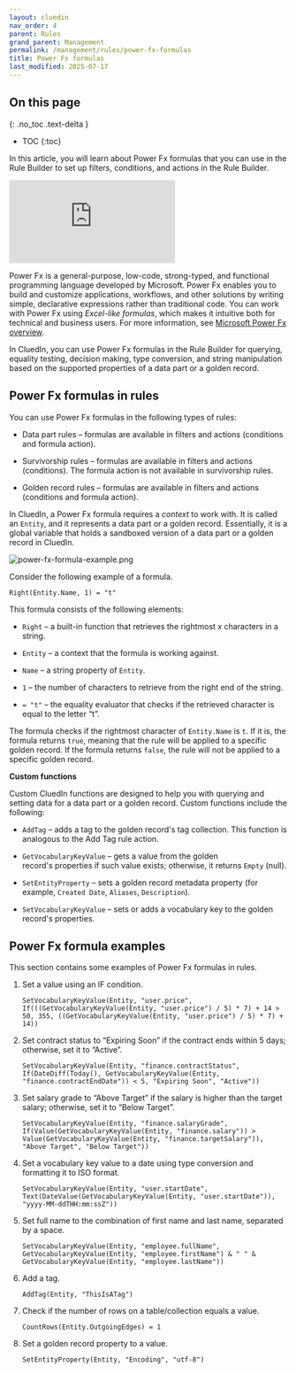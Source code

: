 ```yaml
---
layout: cluedin
nav_order: 4
parent: Rules
grand_parent: Management
permalink: /management/rules/power-fx-formulas
title: Power Fx formulas
last_modified: 2025-07-17
---
```

## On this page
{: .no_toc .text-delta }
- TOC
{:toc}

In this article, you will learn about Power Fx formulas that you can use in the Rule Builder to set up filters, conditions, and actions in the Rule Builder.

<div class="videoFrame">
<iframe src="https://player.vimeo.com/video/1061960696?h=3ba16f6d8a&amp;badge=0&amp;autopause=0&amp;player_id=0&amp;app_id=58479" frameborder="0" allow="autoplay; fullscreen; picture-in-picture; clipboard-write" title="Power FX formulas in CluedIn"></iframe>
</div>

Power Fx is a general-purpose, low-code, strong-typed, and functional programming language developed by Microsoft. Power Fx enables you to build and customize applications, workflows, and other solutions by writing simple, declarative expressions rather than traditional code. You can work with Power Fx using _Excel-like formulas_, which makes it intuitive both for technical and business users. For more information, see [Microsoft Power Fx overview](https://learn.microsoft.com/en-us/power-platform/power-fx/overview).

In CluedIn, you can use Power Fx formulas in the Rule Builder for querying, equality testing, decision making, type conversion, and string manipulation based on the supported properties of a data part or a golden record.

## Power Fx formulas in rules

You can use Power Fx formulas in the following types of rules:

- Data part rules – formulas are available in filters and actions (conditions and formula action).

- Survivorship rules – formulas are available in filters and actions (conditions). The formula action is not available in survivorship rules.

- Golden record rules – formulas are available in filters and actions (conditions and formula action).

In CluedIn, a Power Fx formula requires a _context_ to work with. It is called an `Entity`, and it represents a data part or a golden record. Essentially, it is a global variable that holds a sandboxed version of a data part or a golden record in CluedIn.

![power-fx-formula-example.png](../../assets/images/management/rules/power-fx-formula-example.png)

Consider the following example of a formula.

```
Right(Entity.Name, 1) = "t"
```

This formula consists of the following elements:

- `Right` – a built-in function that retrieves the rightmost _x_ characters in a string.

- `Entity` – a context that the formula is working against.

- `Name` – a string property of `Entity`.

- `1` – the number of characters to retrieve from the right end of the string.

- `= "t"` – the equality evaluator that checks if the retrieved character is equal to the letter “t”.

The formula checks if the rightmost character of `Entity.Name` is `t`. If it is, the formula returns `true`, meaning that the rule will be applied to a specific golden record. If the formula returns `false`, the rule will not be applied to a specific golden record.

**Custom functions**

Custom CluedIn functions are designed to help you with querying and setting data for a data part or a golden record. Custom functions include the following:

- `AddTag` – adds a tag to the golden record's tag collection. This function is analogous to the Add Tag rule action.

- `GetVocabularyKeyValue` – gets a value from the golden record's properties if such value exists; otherwise, it returns `Empty` (null).

- `SetEntityProperty` – sets a golden record metadata property (for example, `Created Date`, `Aliases`, `Description`).

- `SetVocabularyKeyValue` – sets or adds a vocabulary key to the golden record's properties.

## Power Fx formula examples

This section contains some examples of Power Fx formulas in rules.

1. Set a value using an IF condition.

    ```
    SetVocabularyKeyValue(Entity, "user.price", If(((GetVocabularyKeyValue(Entity, "user.price") / 5) * 7) + 14 > 50, 355, ((GetVocabularyKeyValue(Entity, "user.price") / 5) * 7) + 14))
    ```

1. Set contract status to “Expiring Soon” if the contract ends within 5 days; otherwise, set it to “Active”.

     ```
    SetVocabularyKeyValue(Entity, "finance.contractStatus", If(DateDiff(Today(), GetVocabularyKeyValue(Entity, "finance.contractEndDate")) < 5, "Expiring Soon", "Active"))
    ```

1. Set salary grade to “Above Target” if the salary is higher than the target salary; otherwise, set it to “Below Target”.

    ```
    SetVocabularyKeyValue(Entity, "finance.salaryGrade", If(Value(GetVocabularyKeyValue(Entity, "finance.salary")) > Value(GetVocabularyKeyValue(Entity, "finance.targetSalary")), "Above Target", "Below Target"))
    ```

1. Set a vocabulary key value to a date using type conversion and formatting it to ISO format.

    ```
    SetVocabularyKeyValue(Entity, "user.startDate", Text(DateValue(GetVocabularyKeyValue(Entity, "user.startDate")), "yyyy-MM-ddTHH:mm:ssZ"))
    ```

1. Set full name to the combination of first name and last name, separated by a space.

    ```
    SetVocabularyKeyValue(Entity, "employee.fullName", GetVocabularyKeyValue(Entity, "employee.firstName") & " " & GetVocabularyKeyValue(Entity, "employee.lastName"))
    ```

1. Add a tag.

    ```
    AddTag(Entity, "ThisIsATag")
    ```

1. Check if the number of rows on a table/collection equals a value.

    ```
    CountRows(Entity.OutgoingEdges) = 1
    ```

1. Set a golden record property to a value.

    ```
    SetEntityProperty(Entity, "Encoding", "utf-8")
    ```